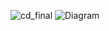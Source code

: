 ![cd_final](https://github.com/user-attachments/assets/fd8ecbc9-848c-46e0-b3fa-e0351272dc1a)
![Diagram](https://github.com/user-attachments/assets/b0d4e51a-5ccd-4b3f-935f-5ae41dd8eda0)
